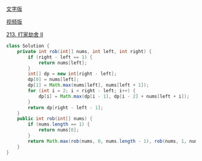 [文字版](https://programmercarl.com/0213.%E6%89%93%E5%AE%B6%E5%8A%AB%E8%88%8DII.html)

[视频版](https://www.bilibili.com/video/BV1oM411B7xq)

[213. 打家劫舍 II](https://leetcode.cn/problems/house-robber-ii)

```Java
class Solution {
    private int rob(int[] nums, int left, int right) {
        if (right - left == 1) {
            return nums[left];
        }
        int[] dp = new int[right - left];
        dp[0] = nums[left];
        dp[1] = Math.max(nums[left], nums[left + 1]);
        for (int i = 2; i < right - left; i++) {
            dp[i] = Math.max(dp[i - 1], dp[i - 2] + nums[left + i]);
        }
        return dp[right - left - 1];
    }
    public int rob(int[] nums) {
        if (nums.length == 1) {
            return nums[0];
        }
        return Math.max(rob(nums, 0, nums.length - 1), rob(nums, 1, nums.length));
    }
}
```